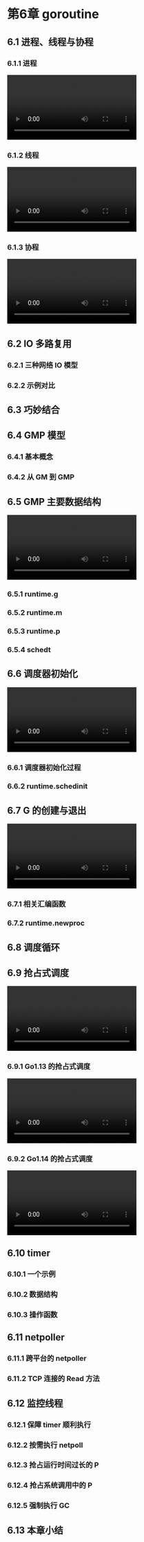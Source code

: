 # 第6章 goroutine
## 6.1 进程、线程与协程
### 6.1.1 进程
![](https://img.github.mailjob.net/book-go-runtime/6.1.1.mp4)
### 6.1.2 线程
![](https://img.github.mailjob.net/book-go-runtime/6.1.2.mp4)
### 6.1.3 协程
![](https://img.github.mailjob.net/book-go-runtime/6.1.3.mp4)
## 6.2 IO 多路复用
### 6.2.1 三种网络 IO 模型
### 6.2.2 示例对比
## 6.3 巧妙结合
## 6.4 GMP 模型
### 6.4.1 基本概念
### 6.4.2 从 GM 到 GMP
## 6.5 GMP 主要数据结构
![](https://img.github.mailjob.net/book-go-runtime/6.5.mp4)
### 6.5.1 runtime.g
### 6.5.2 runtime.m
### 6.5.3 runtime.p
### 6.5.4 schedt
## 6.6 调度器初始化
![](https://img.github.mailjob.net/book-go-runtime/6.6.mp4)
### 6.6.1 调度器初始化过程
### 6.6.2 runtime.schedinit
## 6.7 G 的创建与退出
![](https://img.github.mailjob.net/book-go-runtime/6.7.mp4)
### 6.7.1 相关汇编函数
### 6.7.2 runtime.newproc
## 6.8 调度循环
## 6.9 抢占式调度

![](https://img.github.mailjob.net/book-go-runtime/6.9.mp4)

### 6.9.1 Go1.13 的抢占式调度

![](https://img.github.mailjob.net/book-go-runtime/6.9.1.mp4)

### 6.9.2 Go1.14 的抢占式调度

![](https://img.github.mailjob.net/book-go-runtime/6.9.2.mp4)

## 6.10 timer
### 6.10.1 一个示例
### 6.10.2 数据结构
### 6.10.3 操作函数
## 6.11 netpoller
### 6.11.1 跨平台的 netpoller
### 6.11.2 TCP 连接的 Read 方法
## 6.12 监控线程
### 6.12.1 保障 timer 顺利执行
### 6.12.2 按需执行 netpoll
### 6.12.3 抢占运行时间过长的 P
### 6.12.4 抢占系统调用中的 P
### 6.12.5 强制执行 GC
## 6.13 本章小结